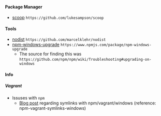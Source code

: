 #### Package Manager
- [scoop](https://github.com/lukesampson/scoop) `https://github.com/lukesampson/scoop`

#### Tools
- [nodist](https://github.com/marcelklehr/nodist) `https://github.com/marcelklehr/nodist`
- [npm-windows-upgrade](https://www.npmjs.com/package/npm-windows-upgrade) `https://www.npmjs.com/package/npm-windows-upgrade`
  - The source for finding this was `https://github.com/npm/npm/wiki/Troubleshooting#upgrading-on-windows`

#### Info
##### Vagrant
- Issuses with `npm`
  - [Blog post](http://kmile.nl/post/73956428426/npm-vagrant-and-symlinks-on-windows) regarding symlinks with npm/vagrant/windows (reference: npm-vagrant-symlinks-windows)
